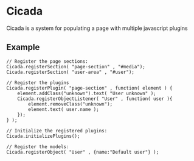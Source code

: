 # Cicada

Cicada is a system for populating a page with multiple javascript plugins 

## Example

    // Register the page sections:
    Cicada.registerSection( "page-section" , "#media");
    Cicada.registerSection( "user-area" , "#user");    

    // Register the plugins
    Cicada.registerPlugin( "page-section" , function( element ) {
        element.addClass("unknown").text( "User unknown" );
        Cicada.registerObjectListener( "User" , function( user ){
            element.removeClass("unknown");
            element.text( user.name );
        });
    } );

    // Initialize the registered plugins:
    Cicada.initializePlugins();
    
    // Register the models:    
    Cicada.registerObject( "User" , {name:"Default user"} );
